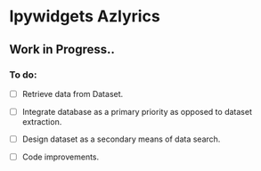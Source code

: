 # Ipywidgets Azlyrics
## Work in Progress..

### To do:
- [ ] Retrieve data from Dataset.
- [ ] Integrate database as a primary priority as opposed to dataset extraction.
- [ ] Design dataset as a secondary means of data search.
- [ ] Code improvements.


</br>

</br></br></br>

</br>
